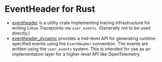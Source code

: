# EventHeader for Rust

- [eventheader](eventheader) is a utility crate implementing tracing
  infrastructure for writing Linux Tracepoints via `user_events`.
  (Generally not to be used directly.)
- [eventheader_dynamic](eventheader_dynamic) provides a mid-level API
  for generating runtime-specified events using the `EventHeader`
  convention. The events are written using the `user_events` system.
  This is intended for use as an implementation layer for a higher-level
  API like OpenTelemetry.
